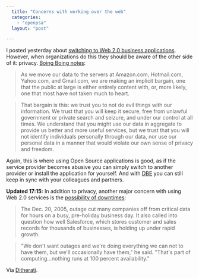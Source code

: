 ```yaml
---
  title: "Concerns with working over the web"
  categories: 
    - "openpsa"
  layout: "post"

---
```

I posted yesterday about [switching to Web 2.0 business applications][1]. However, when organizations do this they should be aware of the other side of it: privacy. [Boing Boing notes][2]:

> As we move our data to the servers at Amazon.com, Hotmail.com, Yahoo.com, and Gmail.com, we are making an implicit bargain, one that the public at large is either entirely content with, or, more likely, one that most have not taken much to heart.

> That bargain is this: we trust you to not do evil things with our information. We trust that you will keep it secure, free from unlawful government or private search and seizure, and under our control at all times. We understand that you might use our data in aggregate to provide us better and more useful services, but we trust that you will not identify individuals personally through our data, nor use our personal data in a manner that would violate our own sense of privacy and freedom.

Again, this is where using Open Source applications is good, as if the service provider becomes abusive you can simply switch to another provider or install the application for yourself. And with [DBE][3] you can still keep in sync with your colleagues and partners.

__Updated 17:15:__ In addition to privacy, another major concern with using Web 2.0 services is the [possibility of downtimes][4]:

> The Dec. 20, 2005, outage cut many companies off from critical data for hours on a busy, pre-holiday business day. It also called into question how well Salesforce, which stores customer and sales records for thousands of businesses, is holding up under rapid growth.

> "We don't want outages and we're doing everything we can not to have them, but we'll occasionally have them," he said. "That's part of computing...nothing runs at 100 percent availability."

Via [Ditherati][5].

[1]: http://bergie.iki.fi/midcom-permalink-e0235677255a2962518839f3d60d6d12
[2]: http://www.boingboing.net/2006/01/19/feds_demand_user_dat.html
[3]: http://www.digital-ecosystem.org/
[4]: http://news.com.com/2100-1012_3-6027912.html
[5]: http://www.ditherati.net/
